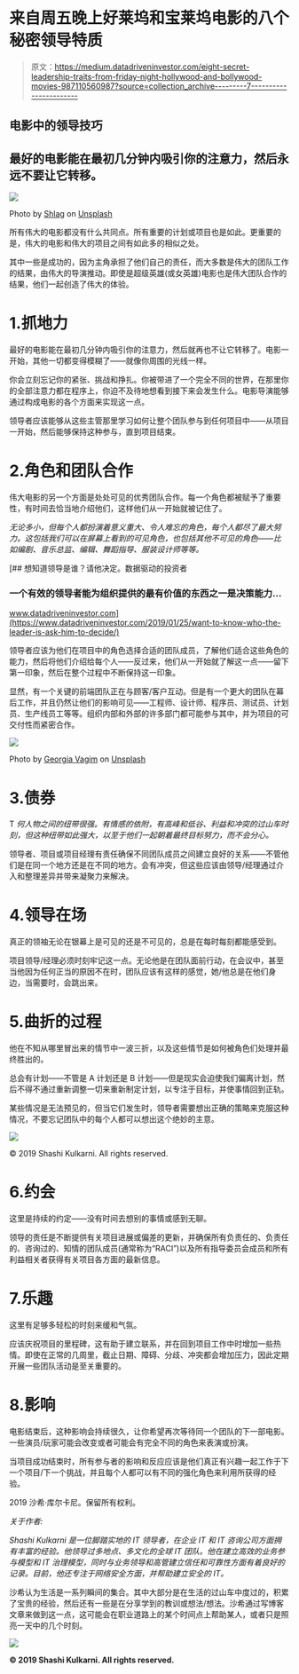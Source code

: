 # 来自周五晚上好莱坞和宝莱坞电影的八个秘密领导特质

> 原文：<https://medium.datadriveninvestor.com/eight-secret-leadership-traits-from-friday-night-hollywood-and-bollywood-movies-987110560987?source=collection_archive---------7----------------------->

## 电影中的领导技巧

## 最好的电影能在最初几分钟内吸引你的注意力，然后永远不要让它转移。

![](img/a3adfc7160a23073c1552fe7b74447af.png)

Photo by [Shlag](https://unsplash.com/@shlagance?utm_source=unsplash&utm_medium=referral&utm_content=creditCopyText) on [Unsplash](https://unsplash.com/s/photos/bollywood?utm_source=unsplash&utm_medium=referral&utm_content=creditCopyText)

所有伟大的电影都没有什么共同点。所有重要的计划或项目也是如此。更重要的是，伟大的电影和伟大的项目之间有如此多的相似之处。

其中一些是成功的，因为主角承担了他们自己的责任，而大多数是伟大的团队工作的结果，由伟大的导演推动。即使是超级英雄(或女英雄)电影也是伟大团队合作的结果，他们一起创造了伟大的体验。

# 1.抓地力

最好的电影能在最初几分钟内吸引你的注意力，然后就再也不让它转移了。电影一开始，其他一切都变得模糊了——就像你周围的光线一样。

你会立刻忘记你的紧张、挑战和挣扎。你被带进了一个完全不同的世界，在那里你的全部注意力都在程序上，你迫不及待地想看到接下来会发生什么。电影导演能够通过构成电影的各个方面来实现这一点。

领导者应该能够从这些主管那里学习如何让整个团队参与到任何项目中——从项目一开始，然后能够保持这种参与，直到项目结束。

# 2.角色和团队合作

伟大电影的另一个方面是处处可见的优秀团队合作。每一个角色都被赋予了重要性，有时间去恰当地介绍他们，这样他们从一开始就被记住了。

*无论多小，但每个人都扮演着意义重大、令人难忘的角色，每个人都尽了最大努力。这包括我们可以在屏幕上看到的可见角色，也包括其他不可见的角色——比如编剧、音乐总监、编辑、舞蹈指导、服装设计师等等。*

[](https://www.datadriveninvestor.com/2019/01/25/want-to-know-who-the-leader-is-ask-him-to-decide/) [## 想知道领导是谁？请他决定。数据驱动的投资者

### 一个有效的领导者能为组织提供的最有价值的东西之一是决策能力…

www.datadriveninvestor.com](https://www.datadriveninvestor.com/2019/01/25/want-to-know-who-the-leader-is-ask-him-to-decide/) 

领导者应该为他们在项目中的角色选择合适的团队成员，了解他们适合这些角色的能力，然后将他们介绍给每个人——反过来，他们从一开始就了解这一点——留下第一印象，然后在整个过程中不断保持这一印象。

显然，有一个关键的前端团队正在与顾客/客户互动。但是有一个更大的团队在幕后工作，并且仍然让他们的影响可见——工程师、设计师、程序员、测试员、计划员、生产线员工等等。组织内部和外部的许多部门都可能参与其中，并为项目的可交付性而紧密合作。

![](img/aaef7a7df4cbdfd8eaee1429ecc2806d.png)

Photo by [Georgia Vagim](https://unsplash.com/@georgiavagim?utm_source=unsplash&utm_medium=referral&utm_content=creditCopyText) on [Unsplash](https://unsplash.com/s/photos/popcorn?utm_source=unsplash&utm_medium=referral&utm_content=creditCopyText)

# 3.债券

T *何人物之间的纽带很强。有情感的依附，有高峰和低谷、利益和冲突的过山车时刻，但这种纽带如此强大，以至于他们一起朝着最终目标努力，而不会分心。*

领导者、项目或项目经理有责任确保不同团队成员之间建立良好的关系——不管他们是在同一个地方还是在不同的地方。会有冲突，但这些应该由领导/经理通过介入和整理差异并带来凝聚力来解决。

# 4.领导在场

真正的领袖无论在银幕上是可见的还是不可见的，总是在每时每刻都能感受到。

项目领导/经理必须时刻牢记这一点。无论他是在团队面前行动，在会议中，甚至当他因为任何正当的原因不在时，团队应该有这样的感觉，她/他总是在他们身边，当需要时，会跳出来。

# 5.曲折的过程

他在不知从哪里冒出来的情节中一波三折，以及这些情节是如何被角色们处理并最终胜出的。

总会有计划——不管是 A 计划还是 B 计划——但是现实会迫使我们偏离计划，然后不得不通过重新调整一切来重新制定计划，以专注于目标，并使事情回到正轨。

某些情况是无法预见的，但当它们发生时，领导者需要想出正确的策略来克服这种情况，不要忘记团队中的每个人都可以想出这个绝妙的主意。

![](img/abe8e544fdd727409e3e32ef7cdf5580.png)

© 2019 Shashi Kulkarni. All rights reserved.

# 6.约会

这里是持续的约定——没有时间去想别的事情或感到无聊。

领导的责任是不断提供有关项目进展或偏差的更新，并确保所有负责任的、负责任的、咨询过的、知情的团队成员(通常称为“RACI”)以及所有指导委员会成员和所有利益相关者获得有关项目各方面的最新信息。

# 7.乐趣

这里有足够多轻松的时刻来缓和气氛。

应该庆祝项目的里程碑，这有助于建立联系，并在回到项目工作中时增加一些热情。即使在正常的几周里，截止日期、障碍、分歧、冲突都会增加压力，因此定期开展一些团队活动是至关重要的。

# 8.影响

电影结束后，这种影响会持续很久，让你希望再次等待同一个团队的下一部电影。一些演员/玩家可能会改变或者可能会有完全不同的角色来表演或扮演。

当项目成功结束时，所有参与者的影响和反应应该是他们真正有兴趣一起工作于下一个项目/下一个挑战，并且每个人都可以有不同的强化角色来利用所获得的经验。

2019 沙希·库尔卡尼。保留所有权利。

*关于作者:*

*Shashi Kulkarni 是一位脚踏实地的 IT 领导者，在企业 IT 和 IT 咨询公司方面拥有丰富的经验。他领导过多地点、多文化的全球 IT 团队。他在建立高效的业务参与模型和 IT 治理模型，同时与业务领导和高管建立信任和可靠性方面有着良好的记录。目前，他还专注于网络安全方面，并帮助建立安全的 IT。*

沙希认为生活是一系列瞬间的集合。其中大部分是在生活的过山车中度过的，积累了宝贵的经验，然后还有一些是在分享学到的教训或想法/想法。沙希通过写博客文章来做到这一点，这可能会在职业道路上的某个时间点上帮助某人，或者只是照亮一天中的几个时刻。

![](img/487fabe706f707809a970448dbcfb1d6.png)

**© 2019 Shashi Kulkarni. All rights reserved.**